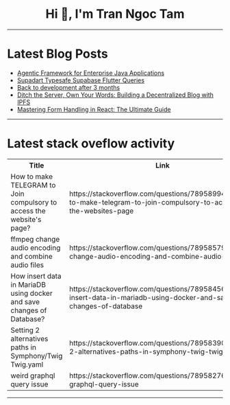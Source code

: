 <h1 align="center">Hi 👋, I'm Tran Ngoc Tam</h1>

---

# Latest Blog Posts 
<!-- BLOG-POST-LIST:START -->
- [Agentic Framework for Enterprise Java Applications](https://dev.to/vishalmysore/agentic-framework-for-enterprise-java-applications-2107)
- [Supadart Typesafe Supabase Flutter Queries](https://dev.to/mmvergara/supadart-typesafe-supabase-flutter-queries-2aa2)
- [Back to development after 3 months](https://dev.to/vpalania/back-to-development-after-3-months-3e24)
- [Ditch the Server, Own Your Words: Building a Decentralized Blog with IPFS](https://dev.to/mibii/ditch-the-server-own-your-words-building-a-decentralized-blog-with-ipfs-1p56)
- [Mastering Form Handling in React: The Ultimate Guide](https://dev.to/hiba_baeej_4d14f98b4988a3/mastering-form-handling-in-react-the-ultimate-guide-139e)
<!-- BLOG-POST-LIST:END -->

---

# Latest stack oveflow activity
<table>
  <tr><th>Title</th><th>Link</th></tr>
  <!-- STACKOVERFLOW:START --><tr><td>How to make TELEGRAM to Join compulsory to access the website&#39;s page?</td><td>https://stackoverflow.com/questions/78958994/how-to-make-telegram-to-join-compulsory-to-access-the-websites-page</td></tr><tr><td>ffmpeg change audio encoding and combine audio files</td><td>https://stackoverflow.com/questions/78958579/ffmpeg-change-audio-encoding-and-combine-audio-files</td></tr><tr><td>How insert data in MariaDB using docker and save changes of Database?</td><td>https://stackoverflow.com/questions/78958456/how-insert-data-in-mariadb-using-docker-and-save-changes-of-database</td></tr><tr><td>Setting 2 alternatives paths in Symphony/Twig Twig.yaml</td><td>https://stackoverflow.com/questions/78958390/setting-2-alternatives-paths-in-symphony-twig-twig-yaml</td></tr><tr><td>weird graphql query issue</td><td>https://stackoverflow.com/questions/78958276/weird-graphql-query-issue</td></tr><!-- STACKOVERFLOW:END -->
</table>

---


